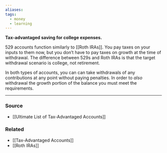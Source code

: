 ```yaml
---
aliases: 
tags:
  - money
  - learning
---
```

**Tax-advantaged saving for college expenses.**

529 accounts function similarly to [[Roth IRAs]]. You pay taxes on your inputs to them now, but you don’t have to pay taxes on growth at the time of withdrawal. The difference between 529s and Roth IRAs is that the target withdrawal scenario is college, not retirement. 

In both types of accounts, you can can take withdrawals of any contributions at any point without paying penalties. In order to *also* withdrawal the growth portion of the balance you must meet the requirements.

---

### Source
- [[Ultimate List of Tax-Advantaged Accounts]]

### Related
- [[Tax-Advantaged Accounts]] 
- [[Roth IRAs]]